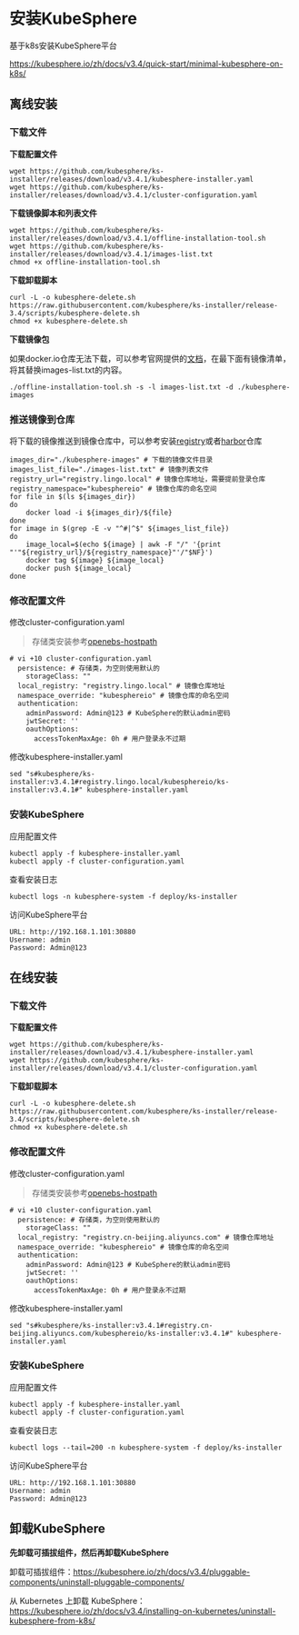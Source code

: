 # 安装KubeSphere

基于k8s安装KubeSphere平台

https://kubesphere.io/zh/docs/v3.4/quick-start/minimal-kubesphere-on-k8s/



## 离线安装

### 下载文件

**下载配置文件**

```
wget https://github.com/kubesphere/ks-installer/releases/download/v3.4.1/kubesphere-installer.yaml
wget https://github.com/kubesphere/ks-installer/releases/download/v3.4.1/cluster-configuration.yaml
```

**下载镜像脚本和列表文件**

```
wget https://github.com/kubesphere/ks-installer/releases/download/v3.4.1/offline-installation-tool.sh
wget https://github.com/kubesphere/ks-installer/releases/download/v3.4.1/images-list.txt
chmod +x offline-installation-tool.sh
```

**下载卸载脚本**

```
curl -L -o kubesphere-delete.sh https://raw.githubusercontent.com/kubesphere/ks-installer/release-3.4/scripts/kubesphere-delete.sh
chmod +x kubesphere-delete.sh
```

**下载镜像包**

如果docker.io仓库无法下载，可以参考官网提供的[文档](https://kubesphere.io/zh/docs/v3.4/installing-on-kubernetes/on-prem-kubernetes/install-ks-on-linux-airgapped/)，在最下面有镜像清单，将其替换images-list.txt的内容。

```
./offline-installation-tool.sh -s -l images-list.txt -d ./kubesphere-images
```

### 推送镜像到仓库

将下载的镜像推送到镜像仓库中，可以参考安装[registry](https://kongyu666.github.io/work/#/work/kubernetes/deploy/harbor/registry/)或者[harbor](https://kongyu666.github.io/work/#/work/kubernetes/deploy/harbor/v2.11.1/)仓库

```shell
images_dir="./kubesphere-images" # 下载的镜像文件目录
images_list_file="./images-list.txt" # 镜像列表文件
registry_url="registry.lingo.local" # 镜像仓库地址，需要提前登录仓库
registry_namespace="kubesphereio" # 镜像仓库的命名空间
for file in $(ls ${images_dir})
do
	docker load -i ${images_dir}/${file}
done
for image in $(grep -E -v "^#|^$" ${images_list_file})
do
	image_local=$(echo ${image} | awk -F "/" '{print "'"${registry_url}/${registry_namespace}"'/"$NF}')
	docker tag ${image} ${image_local}
	docker push ${image_local}
done
```

### 修改配置文件

修改cluster-configuration.yaml

> 存储类安装参考[openebs-hostpath](https://kongyu666.github.io/work/#/work/kubernetes/deploy/storage/openebs/local/)

```shell
# vi +10 cluster-configuration.yaml
  persistence: # 存储类，为空则使用默认的
    storageClass: ""
  local_registry: "registry.lingo.local" # 镜像仓库地址
  namespace_override: "kubesphereio" # 镜像仓库的命名空间
  authentication:
    adminPassword: Admin@123 # KubeSphere的默认admin密码
    jwtSecret: ''
    oauthOptions:
      accessTokenMaxAge: 0h # 用户登录永不过期
```

修改kubesphere-installer.yaml

```
sed "s#kubesphere/ks-installer:v3.4.1#registry.lingo.local/kubesphereio/ks-installer:v3.4.1#" kubesphere-installer.yaml
```

### 安装KubeSphere

应用配置文件

```
kubectl apply -f kubesphere-installer.yaml
kubectl apply -f cluster-configuration.yaml
```

查看安装日志

```
kubectl logs -n kubesphere-system -f deploy/ks-installer
```

访问KubeSphere平台

```
URL: http://192.168.1.101:30880
Username: admin
Password: Admin@123
```



## 在线安装

### 下载文件

**下载配置文件**

```
wget https://github.com/kubesphere/ks-installer/releases/download/v3.4.1/kubesphere-installer.yaml
wget https://github.com/kubesphere/ks-installer/releases/download/v3.4.1/cluster-configuration.yaml
```

**下载卸载脚本**

```
curl -L -o kubesphere-delete.sh https://raw.githubusercontent.com/kubesphere/ks-installer/release-3.4/scripts/kubesphere-delete.sh
chmod +x kubesphere-delete.sh
```

### 修改配置文件

修改cluster-configuration.yaml

> 存储类安装参考[openebs-hostpath](https://kongyu666.github.io/work/#/work/kubernetes/deploy/storage/openebs/local/)

```shell
# vi +10 cluster-configuration.yaml
  persistence: # 存储类，为空则使用默认的
    storageClass: ""
  local_registry: "registry.cn-beijing.aliyuncs.com" # 镜像仓库地址
  namespace_override: "kubesphereio" # 镜像仓库的命名空间
  authentication:
    adminPassword: Admin@123 # KubeSphere的默认admin密码
    jwtSecret: ''
    oauthOptions:
      accessTokenMaxAge: 0h # 用户登录永不过期
```

修改kubesphere-installer.yaml

```
sed "s#kubesphere/ks-installer:v3.4.1#registry.cn-beijing.aliyuncs.com/kubesphereio/ks-installer:v3.4.1#" kubesphere-installer.yaml
```

### 安装KubeSphere

应用配置文件

```
kubectl apply -f kubesphere-installer.yaml
kubectl apply -f cluster-configuration.yaml
```

查看安装日志

```
kubectl logs --tail=200 -n kubesphere-system -f deploy/ks-installer
```

访问KubeSphere平台

```
URL: http://192.168.1.101:30880
Username: admin
Password: Admin@123
```



## 卸载KubeSphere

**先卸载可插拔组件，然后再卸载KubeSphere**

卸载可插拔组件：https://kubesphere.io/zh/docs/v3.4/pluggable-components/uninstall-pluggable-components/

从 Kubernetes 上卸载 KubeSphere：https://kubesphere.io/zh/docs/v3.4/installing-on-kubernetes/uninstall-kubesphere-from-k8s/